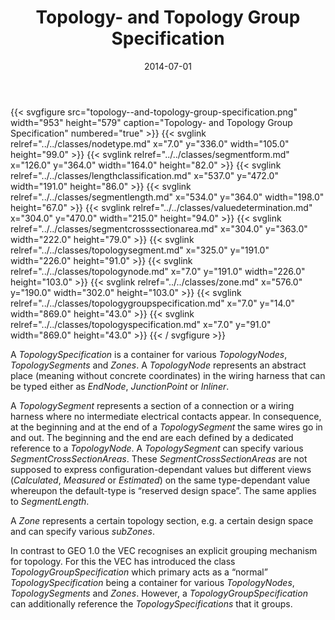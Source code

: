 ﻿---
title: Topology- and Topology Group Specification
toc: false
type: specs
layout: diagram
date: "2014-07-01"
draft: false
specification: VEC
version: 1.1.1
documentType: "Recommendation"
elementType: Diagram
classes:
  - NodeType
  - SegmentForm
  - LengthClassification
  - SegmentLength
  - ValueDetermination
  - SegmentCrossSectionArea
  - TopologySegment
  - TopologyNode
  - Zone
  - TopologyGroupSpecification
  - TopologySpecification
menu:
  VEC-1.1.1:    
    parent: topology-and-geometry
    identifier: topology-and-geometry/topology--and-topology-group-specification
    weight: 1005001 

# Prev/next pager order (if `docs_section_pager` enabled in `params.toml`)
weight: 1005001
---
{{< svgfigure src="topology--and-topology-group-specification.png" width="953" height="579" caption="Topology- and Topology Group Specification" numbered="true" >}}
  {{< svglink relref="../../classes/nodetype.md" x="7.0" y="336.0" width="105.0" height="99.0" >}}
  {{< svglink relref="../../classes/segmentform.md" x="126.0" y="364.0" width="164.0" height="82.0" >}}
  {{< svglink relref="../../classes/lengthclassification.md" x="537.0" y="472.0" width="191.0" height="86.0" >}}
  {{< svglink relref="../../classes/segmentlength.md" x="534.0" y="364.0" width="198.0" height="67.0" >}}
  {{< svglink relref="../../classes/valuedetermination.md" x="304.0" y="470.0" width="215.0" height="94.0" >}}
  {{< svglink relref="../../classes/segmentcrosssectionarea.md" x="304.0" y="363.0" width="222.0" height="79.0" >}}
  {{< svglink relref="../../classes/topologysegment.md" x="325.0" y="191.0" width="226.0" height="91.0" >}}
  {{< svglink relref="../../classes/topologynode.md" x="7.0" y="191.0" width="226.0" height="103.0" >}}
  {{< svglink relref="../../classes/zone.md" x="576.0" y="190.0" width="302.0" height="103.0" >}}
  {{< svglink relref="../../classes/topologygroupspecification.md" x="7.0" y="14.0" width="869.0" height="43.0" >}}
  {{< svglink relref="../../classes/topologyspecification.md" x="7.0" y="91.0" width="869.0" height="43.0" >}}
{{< / svgfigure >}}
<p> A <i>TopologySpecification</i> is a container for various <i>TopologyNodes</i>, <i>TopologySegments</i> and <i>Zones</i>. A <i>TopologyNode</i> represents an abstract place (meaning without concrete coordinates) in the wiring harness that can be typed either as <i>EndNode</i>, <i>JunctionPoint</i> or <i>Inliner</i>.     </p>      <p> A <i>TopologySegment</i> represents a section of a connection or a wiring harness where no intermediate electrical contacts appear. In consequence, at the beginning and at the end of a <i>TopologySegment</i> the same wires go in and out. The beginning and the end are each defined by a dedicated reference to a <i>TopologyNode</i>. A <i>TopologySegment</i> can specify various <i>SegmentCrossSectionAreas</i>. These <i>SegmentCrossSectionAreas</i> are not supposed to express configuration-dependant values but different views (<i>Calculated</i>, <i>Measured</i> or <i>Estimated</i>) on the same type-dependant value whereupon the default-type is “reserved design space”. The same applies to <i>SegmentLength</i>.     </p>      <p> A <i>Zone</i> represents a certain topology section, e.g. a certain design space and can specify various <i>subZones</i>.     </p>      <p> In contrast to GEO 1.0 the VEC recognises an explicit grouping mechanism for topology. For this the VEC has introduced the class <i>TopologyGroupSpecification</i> which primary acts as a “normal” <i>TopologySpecification</i> being a container for various <i>TopologyNodes</i>, <i>TopologySegments</i> and <i>Zones</i>. However, a <i>TopologyGroupSpecification</i> can additionally reference the <i>TopologySpecifications</i> that it groups.      </p>